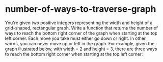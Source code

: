 # number-of-ways-to-traverse-graph


  You're given two positive integers representing the width and height of a
  grid-shaped, rectangular graph. Write a function that returns the number of
  ways to reach the bottom right corner of the graph when starting at the top
  left corner. Each move you take must either go down or right. In other words,
  you can never move up or left in the graph.
  For example, given the graph illustrated below, with
  width = 2 and height = 3, there are three ways to
  reach the bottom right corner when starting at the top left corner:

